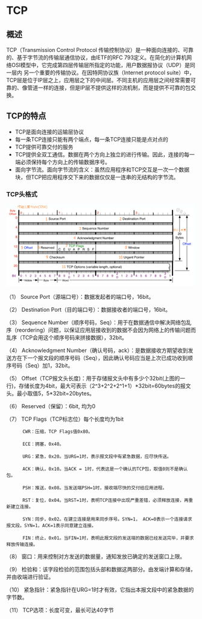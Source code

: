 # TCP

## 概述

TCP（Transmission Control Protocol 传输控制协议）是一种面向连接的、可靠的、基于字节流的传输层通信协议，由IETF的RFC 793定义。在简化的计算机网络OSI模型中，它完成第四层传输层所指定的功能，用户数据报协议（UDP）是同一层内  另一个重要的传输协议。在因特网协议族（Internet protocol suite）中，TCP层是位于IP层之上，应用层之下的中间层。不同主机的应用层之间经常需要可靠的、像管道一样的连接，但是IP层不提供这样的流机制，而是提供不可靠的包交换。

## TCP的特点

* TCP是面向连接的运输层协议
* 每一条TCP连接只能有两个端点，每一条TCP连接只能是点对点的
* TCP提供可靠交付的服务
* TCP提供全双工通信。数据在两个方向上独立的进行传输。因此，连接的每一端必须保持每个方向上的传输数据序号。
* 面向字节流。面向字节流的含义：虽然应用程序和TCP交互是一次一个数据块，但TCP把应用程序交下来的数据仅仅是一连串的无结构的字节流。

### TCP头格式

![](/assets/import-tcp-01.png)

（1）   Source Port（源端口号）：数据发起者的端口号，16bit。

（2）   Destination Port（目的端口号）：数据接收者的端口号，16bit。

（3）   Sequence Number（顺序号码，Seq）：用于在数据通信中解决网络包乱序（reordering）问题，以保证应用层接收到的数据不会因为网络上的传输问题而乱序（TCP会用这个顺序号码来拼接数据），32bit。

（4）   Acknowledgment Number（确认号码，ack）：是数据接收方期望收到发送方在下一个报文段的顺序号码（Seq），因此确认号码应当是上次已成功收到顺序号码（Seq）加1，32bit。

（5）   Offset（TCP报文头长度\)：用于存储报文头中有多少个32bit\(上图的一行\)，存储长度为4bit，最大可表示（2^3+2^2+2^1+1）\*32bit=60bytes的报文头。最小取值5，5\*32bit=20bytes。

（6）   Reserved（保留）：6bit, 均为0

（7）   TCP Flags（TCP标志位）每个长度均为1bit

          CWR：压缩，TCP Flags值0x80。

          ECE：拥塞，0x40。

          URG：紧急，0x20。当URG=1时，表示报文段中有紧急数据，应尽快传送。

          ACK：确认，0x10。当ACK = 1时，代表这是一个确认的TCP包，取值0则不是确认包。

          PSH：推送，0x08。当发送端PSH=1时，接收端尽快的交付给应用进程。

          RST：复位，0x04。当RST=1时，表明TCP连接中出现严重差错，必须释放连接，再重新建立连接。

          SYN：同步，0x02。在建立连接是用来同步序号。SYN=1， ACK=0表示一个连接请求报文段。SYN=1，ACK=1表示同意建立连接。

          FIN：终止，0x01。当FIN=1时，表明此报文段的发送端的数据已经发送完毕，并要求释放传输连接。

（8）   窗口：用来控制对方发送的数据量，通知发放已确定的发送窗口上限。

（9）   检验和：该字段检验的范围包括头部和数据这两部分。由发端计算和存储，并由收端进行验证。

（10） 紧急指针：紧急指针在URG=1时才有效，它指出本报文段中的紧急数据的字节数。

（11） TCP选项：长度可变，最长可达40字节

